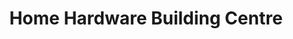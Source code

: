 ---
title: "Home Hardware Building Centre"
url: /barrhead/home-hardware-building-centre/
shop: doityourself
---
